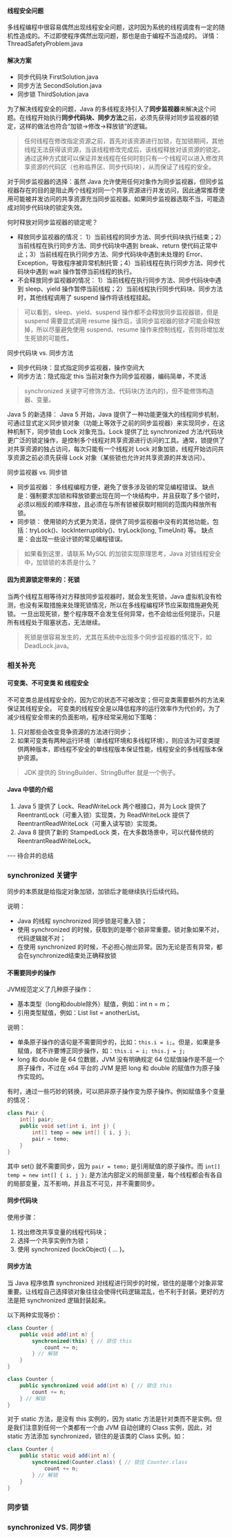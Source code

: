 #### 线程安全问题
多线程编程中很容易偶然出现线程安全问题，这时因为系统的线程调度有一定的随机性造成的。不过即使程序偶然出现问题，那也是由于编程不当造成的。
详情：ThreadSafetyProblem.java

#### 解决方案
- 同步代码块 FirstSolution.java
- 同步方法 SecondSolution.java
- 同步锁 ThirdSolution.java

为了解决线程安全的问题，Java 的多线程支持引入了**同步监视器**来解决这个问题。在线程开始执行**同步代码块、同步方法**之前，必须先获得对同步监视器的锁定，这样的做法也符合“加锁->修改->释放锁”的逻辑。
>任何线程在修改指定资源之前，首先对该资源进行加锁，在加锁期间，其他线程无法获得该资源，当该线程修改完成后，该线程释放对该资源的锁定。通过这种方式就可以保证并发线程在任何时刻只有一个线程可以进入修改共享资源的代码区（也称临界区、同步代码块），从而保证了线程的安全。

对于同步监视器的选择：虽然 Java 允许使用任何对象作为同步监视器，但同步监视器存在的目的是阻止两个线程对同一个共享资源进行并发访问，因此通常推荐使用可能被并发访问的共享资源充当同步监视器。如果同步监视器选取不当，可能造成对同步代码块的锁定失效。

何时释放对同步监视器的锁定呢？
- 释放同步监视器的情况：
1）当前线程的同步方法、同步代码块执行结束；2）当前线程在执行同步方法、同步代码块中遇到 break、return 使代码正常中止；3）当前线程在执行同步方法、同步代码块中遇到未处理的 Error、Exception，导致程序被异常机制托管；4）当前线程在执行同步方法、同步代码块中遇到 wait 操作暂停当前线程的执行。
- 不会释放同步监视器的情况：
1）当前线程在执行同步方法、同步代码块中遇到 sleep、yield 操作暂停当前线程；2）当前线程执行同步代码块、同步方法时，其他线程调用了 suspend 操作将该线程挂起。
>可以看到，sleep、yield、suspend 操作都不会释放同步监视器锁，但是 suspend 需要显式调用 resume 操作后，该同步监视器的锁才可能会释放掉，所以尽量避免使用 suspend、resume 操作来控制线程，否则将增加发生死锁的可能性。

同步代码块 vs. 同步方法
- 同步代码块：显式指定同步监视器，操作空间大
- 同步方法：隐式指定 this 当前对象作为同步监视器，编码简单，不灵活
>synchronized 关键字可修饰方法、代码块(方法内的)，但不能修饰构造器、变量。

Java 5 的新选择：
Java 5 开始，Java 提供了一种功能更强大的线程同步机制，可通过显式定义同步锁对象（功能上等效于之前的同步监视器）来实现同步，在这种机制下，同步锁由 Lock 对象充当。Lock 提供了比 synchronized 方法/代码块更广泛的锁定操作，是控制多个线程对共享资源进行访问的工具。通常，锁提供了对共享资源的独占访问，每次只能有一个线程对 Lock 对象加锁，线程开始访问共享资源之前必须先获得 Lock 对象（某些锁也允许对共享资源的并发访问）。

同步监视器 vs. 同步锁
- 同步监视器：
    多线程编程方便，避免了很多涉及锁的常见编程错误。
    缺点是：强制要求加锁和释放锁要出现在同一个块结构中，并且获取了多个锁时，必须以相反的顺序释放，且必须在与所有锁被获取时相同的范围内释放所有锁。
- 同步锁：
    使用锁的方式更为灵活，提供了同步监视器中没有的其他功能，包括：tryLock()、lockInterruptibly()、tryLock(long, TimeUnit) 等。
    缺点是：会出现一些设计锁的常见编程错误。


>如果看到这里，请联系 MySQL 的加锁实现原理思考，Java 对锁线程安全中，加锁锁的本质是什么？

#### 因为资源锁定带来的：死锁
当两个线程互相等待对方释放同步监视器时，就会发生死锁，Java 虚拟机没有检测，也没有采取措施来处理死锁情况，所以在多线程编程环节应采取措施避免死锁。
一旦出现死锁，整个程序既不会发生任何异常，也不会给出任何提示，只是所有线程处于阻塞状态，无法继续。
>死锁是很容易发生的，尤其在系统中出现多个同步监视器的情况下，如 DeadLock.java。


### 相关补充
#### 可变类、不可变类 和 线程安全
不可变类总是线程安全的，因为它的状态不可被改变；但可变类需要额外的方法来保证其线程安全。
可变类的线程安全是以降低程序的运行效率作为代价的，为了减少线程安全带来的负面影响，程序经常采用如下策略：
1. 只对那些会改变竞争资源的方法进行同步；
2. 如果可变类有两种运行环境（单线程环境和多线程环境），则应该为可变类提供两种版本，即线程不安全的单线程版本保证性能，线程安全的多线程版本保护资源。
>JDK 提供的 StringBuilder、StringBuffer 就是一个例子。
#### Java 中锁的介绍
1. Java 5 提供了 Lock、ReadWriteLock 两个根接口，并为 Lock 提供了 ReentrantLock（可重入锁）实现类，为 ReadWriteLock 提供了 ReentrantReadWriteLock（可重入读写锁）实现类。
2. Java 8 提供了新的 StampedLock 类，在大多数场景中，可以代替传统的 ReentrantReadWriteLock。




--- 待合并的总结
### synchronized 关键字
同步的本质就是给指定对象加锁，加锁后才能继续执行后续代码。

说明：
- Java 的线程 synchronized 同步锁是可重入锁；
- 使用 synchronized 的时候，获取到的是哪个锁非常重要。锁对象如果不对，代码逻辑就不对；
- 在使用 synchronized 的时候，不必担心抛出异常。因为无论是否有异常，都会在synchronized结束处正确释放锁

#### 不需要同步的操作
JVM规范定义了几种原子操作：
- 基本类型（long和double除外）赋值，例如：int n = m；
- 引用类型赋值，例如：List<String> list = anotherList。

说明：
- 单条原子操作的语句是不需要同步的，比如：`this.i = i;`。但是，如果是多赋值，就不许要博正同步操作，如：`this.i = i; this.j = j;`
- long 和 double 是 64 位数据，JVM 没有明确规定 64 位赋值操作是不是一个原子操作，不过在 x64 平台的 JVM 是把 long 和 double 的赋值作为原子操作实现的。

有时，通过一些巧妙的转换，可以把非原子操作变为原子操作。例如赋值多个变量的情况：
```java
class Pair {
    int[] pair;
    public void set(int i, int j) {
        int[] temp = new int[] { i, j };
        pair = temo;
    }
}
```
其中 set() 就不需要同步，因为 `pair = temo;` 是引用赋值的原子操作。而 `int[] temp = new int[] { i, j };` 是方法内部定义的局部变量，每个线程都会有各自的局部变量，互不影响，并且互不可见，并不需要同步。

#### 同步代码块
使用步骤：
1. 找出修改共享变量的线程代码块；
2. 选择一个共享实例作为锁；
3. 使用 synchronized (lockObject) { ... }。

#### 同步方法
当 Java 程序依靠 synchronized 对线程进行同步的时候，锁住的是哪个对象非常重要。让线程自己选择锁对象往往会使得代码逻辑混乱，也不利于封装。更好的方法是把 synchronized 逻辑封装起来。

以下两种实现等价：
```java
class Counter {
    public void add(int n) {
        synchronized(this) { // 锁住 this
            count += n;
        } // 解锁
    }
}
```
```java
class Counter {
    public synchronized void add(int n) { // 锁住 this
        count += n;
    } // 解锁
}
```

对于 static 方法，是没有 this 实例的，因为 static 方法是针对类而不是实例。但是我们注意到任何一个类都有一个由 JVM 自动创建的 Class 实例，因此，对 static 方法添加 synchronized，锁住的是该类的 Class 实例。如：
```java
class Counter {
    public static void add(int n) {
        synchronized(Counter.class) { // 锁住 Counter.class
            count += n;
        } // 解锁
    }
}
```






### 同步锁









### synchronized VS. 同步锁












